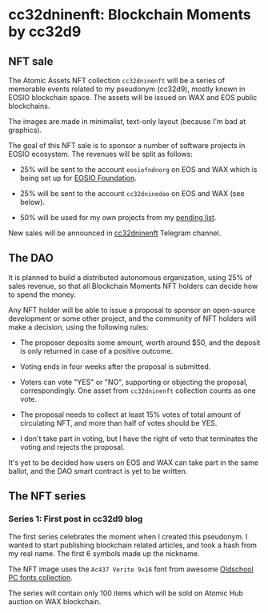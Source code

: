 # cc32dninenft: Blockchain Moments by cc32d9

## NFT sale

The Atomic Assets NFT collection `cc32dninenft` will be a series of
memorable events related to my pseudonym (cc32d9), mostly known in
EOSIO blockchain space. The assets will be issued on WAX and EOS
public blockchains.

The images are made in minimalist, text-only layout (because I'm bad
at graphics).

The goal of this NFT sale is to sponsor a number of software projects
in EOSIO ecosystem. The revenues will be split as follows:

* 25% will be sent to the account `eosiofndnorg` on EOS and WAX which
  is being set up for [EOSIO Foundation](https://eosio.foundation/).

* 25% will be sent to the account `cc32dninedao` on EOS and WAX (see
  below).

* 50% will be used for my own projects from my [pending
  list](https://github.com/cc32d9/cc32d9_ideas_for_EOSIO/blob/master/Needs_Funding.md).

New sales will be announced in
[cc32dninenft](https://t.me/cc32dninenft) Telegram channel.


## The DAO

It is planned to build a distributed autonomous organization, using
25% of sales revenue, so that all Blockchain Moments NFT holders can
decide how to spend the money.

Any NFT holder will be able to issue a proposal to sponsor an
open-source development or some other project, and the community of
NFT holders will make a decision, using the following rules:

* The proposer deposits some amount, worth around $50, and the deposit
  is only returned in case of a positive outcome.

* Voting ends in four weeks after the proposal is submitted.

* Voters can vote "YES" or "NO", supporting or objecting the proposal,
  correspondingly. One asset from `cc32dninenft` collection counts as
  one vote.

* The proposal needs to collect at least 15% votes of total amount of
  circulating NFT, and more than half of votes should be YES.

* I don't take part in voting, but I have the right of veto that
  terminates the voting and rejects the proposal.

It's yet to be decided how users on EOS and WAX can take part in the
same ballot, and the DAO smart contract is yet to be written.


## The NFT series

### Series 1: First post in cc32d9 blog

The first series celebrates the moment when I created this
pseudonym. I wanted to start publishing blockchain related articles,
and took a hash from my real name. The first 6 symbols made up the
nickname.

The NFT image uses the `Ac437 Verite 9x16` font from awesome
[Oldschool PC fonts
collection](https://int10h.org/oldschool-pc-fonts/).

The series will contain only 100 items which will be sold on Atomic
Hub auction on WAX blockchain.




